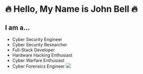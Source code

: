 # :fire: Hello, My Name is **John Bell** :fire:
## I am a...
* Cyber Security Engineer
* Cyber Security Researcher
* Full-Stack Developer
* Hardware Hacking Enthusiast
* Cyber Warfare Enthusiast
* Cyber Forensics Engineer
![](https://freeiconshop.com/wp-content/uploads/edd/lock-solid.png)
